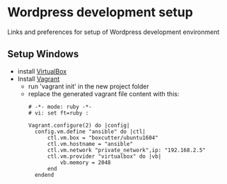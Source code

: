 # Wordpress development setup
Links and preferences for setup of Wordpress development environment

## Setup Windows
- install [VirtualBox](https://www.virtualbox.org/wiki/Downloads)
- Install [Vagrant](https://www.vagrantup.com/downloads.html)
  - run 'vagrant init' in the new project folder
  - replace the generated vagrant file content with this:
    ```
    # -*- mode: ruby -*-
    # vi: set ft=ruby :

    Vagrant.configure(2) do |config|
      config.vm.define "ansible" do |ctl|
          ctl.vm.box = "boxcutter/ubuntu1604"
          ctl.vm.hostname = "ansible"
          ctl.vm.network "private_network",ip: "192.168.2.5"
          ctl.vm.provider "virtualbox" do |vb|
              vb.memory = 2048
          end
      endend
    ```
    
